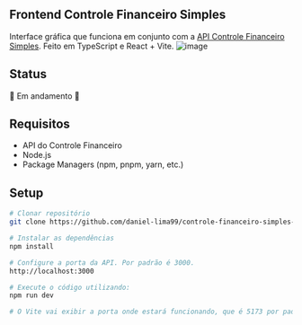 ## Frontend Controle Financeiro Simples
Interface gráfica que funciona em conjunto com a [API Controle Financeiro Simples](https://github.com/daniel-lima99/controle-financeiro-simples-api). Feito em TypeScript e React + Vite.
![image](https://github.com/user-attachments/assets/c5b43c63-26a0-488d-b7ff-cec3700a6cc4)

## Status
:construction: Em andamento :construction:

## Requisitos
- API do Controle Financeiro
- Node.js
- Package Managers (npm, pnpm, yarn, etc.)
## Setup
```bash
# Clonar repositório
git clone https://github.com/daniel-lima99/controle-financeiro-simples-front.git

# Instalar as dependências
npm install

# Configure a porta da API. Por padrão é 3000.
http://localhost:3000

# Execute o código utilizando:
npm run dev

# O Vite vai exibir a porta onde estará funcionando, que é 5173 por padrão.
```


